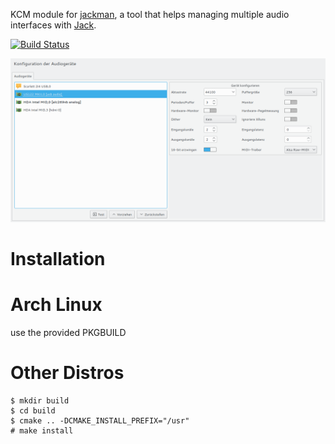 KCM module for [jackman](https://github.com/progwolff/jackman), a tool that helps managing multiple audio interfaces with [Jack](https://github.com/jackaudio).

[![Build Status](https://travis-ci.org/progwolff/jackman_kcm.svg?branch=master)](https://travis-ci.org/progwolff/jackman_kcm)

![Screenshot](./.screenshot.png "Screenshot")

# Installation

# Arch Linux

use the provided PKGBUILD

# Other Distros

```shell
$ mkdir build
$ cd build
$ cmake .. -DCMAKE_INSTALL_PREFIX="/usr"
# make install
```
